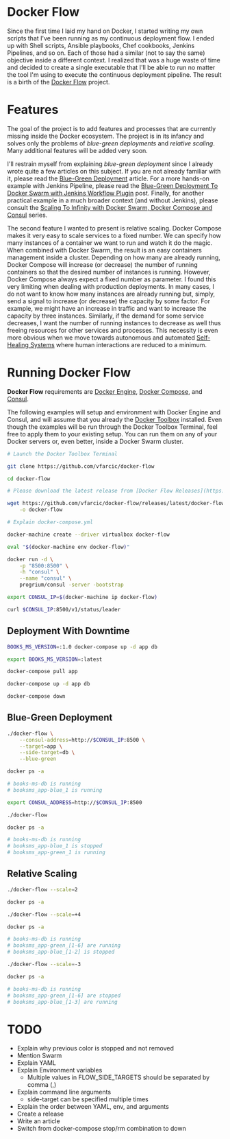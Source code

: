 Docker Flow
===========

Since the first time I laid my hand on Docker, I started writing my own scripts that I've been running as my continuous deployment flow. I ended up with Shell scripts, Ansible playbooks, Chef cookbooks, Jenkins Pipelines, and so on. Each of those had a similar (not to say the same) objective inside a different context. I realized that was a huge waste of time and decided to create a single executable that I'll be able to run no matter the tool I'm using to execute the continuous deployment pipeline. The result is a birth of the [Docker Flow](https://github.com/vfarcic/docker-flow) project.

Features
========

The goal of the project is to add features and processes that are currently missing inside the Docker ecosystem. The project is in its infancy and solves only the problems of *blue-green deployments* and *relative scaling*. Many additional features will be added very soon.

I'll restrain myself from explaining *blue-green deployment* since I already wrote quite a few articles on this subject. If you are not already familiar with it, please read the [Blue-Green Deployment](http://technologyconversations.com/2016/02/08/blue-green-deployment/) article. For a more hands-on example with Jenkins Pipeline, please read the [Blue-Green Deployment To Docker Swarm with Jenkins Workflow Plugin](http://technologyconversations.com/2015/12/08/blue-green-deployment-to-docker-swarm-with-jenkins-workflow-plugin/) post. Finally, for another practical example in a much broader context (and without Jenkins), please consult the [Scaling To Infinity with Docker Swarm, Docker Compose and Consul](http://technologyconversations.com/2015/07/02/scaling-to-infinity-with-docker-swarm-docker-compose-and-consul-part-14-a-taste-of-what-is-to-come/) series.

The second feature I wanted to present is relative scaling. Docker Compose makes it very easy to scale services to a fixed number. We can specify how many instances of a container we want to run and watch it do the magic. When combined with Docker Swarm, the result is an easy containers management inside a cluster. Depending on how many are already running, Docker Compose will increase (or decrease) the number of running containers so that the desired number of instances is running. However, Docker Compose always expect a fixed number as parameter. I found this very limiting when dealing with production deployments. In many cases, I do not want to know how many instances are already running but, simply, send a signal to increase (or decrease) the capacity by some factor. For example, we might have an increase in traffic and want to increase the capacity by three instances. Similarly, if the demand for some service decreases, I want the number of running instances to decrease as well thus freeing resources for other services and processes. This necessity is even more obvious when we move towards autonomous and automated [Self-Healing Systems](http://technologyconversations.com/2016/01/26/self-healing-systems/) where human interactions are reduced to a minimum.

Running Docker Flow
===================

**Docker Flow** requirements are [Docker Engine](https://www.docker.com/products/docker-engine), [Docker Compose](https://www.docker.com/products/docker-compose), and [Consul](https://www.consul.io/).

The following examples will setup and environment with Docker Engine and Consul, and will assume that you already the [Docker Toolbox](https://www.docker.com/products/docker-toolbox) installed. Even though the examples will be run through the Docker Toolbox Terminal, feel free to apply them to your existing setup. You can run them on any of your Docker servers or, even better, inside a Docker Swarm cluster.

```bash
# Launch the Docker Toolbox Terminal

git clone https://github.com/vfarcic/docker-flow

cd docker-flow

# Please download the latest release from [Docker Flow Releases](https://github.com/vfarcic/docker-flow/releases/latest) and rename it to docker-flow

wget https://github.com/vfarcic/docker-flow/releases/latest/docker-flow_darwin_amd64 \
    -o docker-flow

# Explain docker-compose.yml

docker-machine create --driver virtualbox docker-flow

eval "$(docker-machine env docker-flow)"

docker run -d \
    -p "8500:8500" \
    -h "consul" \
    --name "consul" \
    progrium/consul -server -bootstrap

export CONSUL_IP=$(docker-machine ip docker-flow)

curl $CONSUL_IP:8500/v1/status/leader
```

Deployment With Downtime
------------------------

```bash
BOOKS_MS_VERSION=:1.0 docker-compose up -d app db

export BOOKS_MS_VERSION=:latest

docker-compose pull app

docker-compose up -d app db

docker-compose down
```

Blue-Green Deployment
---------------------

```bash
./docker-flow \
    --consul-address=http://$CONSUL_IP:8500 \
    --target=app \
    --side-target=db \
    --blue-green

docker ps -a

# books-ms-db is running
# booksms_app-blue_1 is running

export CONSUL_ADDRESS=http://$CONSUL_IP:8500

./docker-flow

docker ps -a

# books-ms-db is running
# booksms_app-blue_1 is stopped
# booksms_app-green_1 is running
```

Relative Scaling
----------------

```bash
./docker-flow --scale=2

docker ps -a

./docker-flow --scale=+4

docker ps -a

# books-ms-db is running
# booksms_app-green_[1-6] are running
# booksms_app-blue_[1-2] is stopped

./docker-flow --scale=-3

docker ps -a

# books-ms-db is running
# booksms_app-green_[1-6] are stopped
# booksms_app-blue_[1-3] are running
```

TODO
====

* Explain why previous color is stopped and not removed
* Mention Swarm
* Explain YAML
* Explain Environment variables
  * Multiple values in FLOW_SIDE_TARGETS should be separated by comma (,)
* Explain command line arguments
  * side-target can be specified multiple times
* Explain the order between YAML, env, and arguments
* Create a release
* Write an article
* Switch from docker-compose stop/rm combination to down